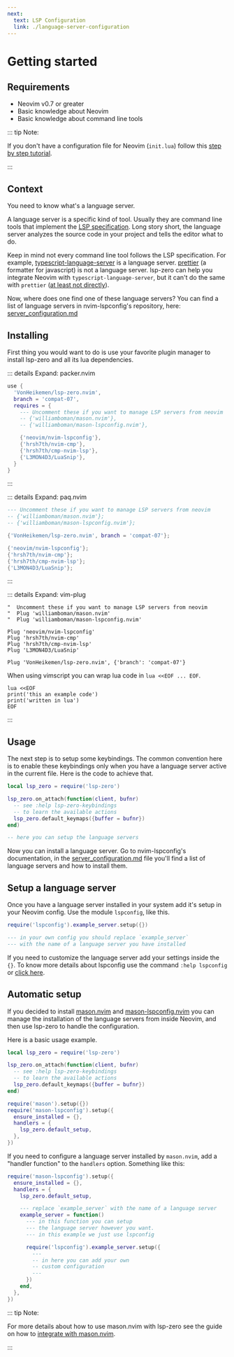 ```yaml
---
next:
  text: LSP Configuration
  link: ./language-server-configuration
---
```


# Getting started

## Requirements

* Neovim v0.7 or greater
* Basic knowledge about Neovim
* Basic knowledge about command line tools

::: tip Note:

If you don't have a configuration file for Neovim (`init.lua`) follow this [step by step tutorial](./tutorial).

:::

## Context

You need to know what's a language server.

A language server is a specific kind of tool. Usually they are command line tools that implement the [LSP specification](https://microsoft.github.io/language-server-protocol/). Long story short, the language server analyzes the source code in your project and tells the editor what to do.

Keep in mind not every command line tool follows the LSP specification. For example, [typescript-language-server](https://github.com/typescript-language-server/typescript-language-server) is a language server. [prettier](https://prettier.io/) (a formatter for javascript) is not a language server. lsp-zero can help you integrate Neovim with `typescript-language-server`, but it can't do the same with `prettier` ([at least not directly](./language-server-configuration#how-to-format-file-using-tool)).

Now, where does one find one of these language servers? You can find a list of language servers in nvim-lspconfig's repository, here: [server_configuration.md](https://github.com/neovim/nvim-lspconfig/blob/master/doc/server_configurations.md)

## Installing

First thing you would want to do is use your favorite plugin manager to install lsp-zero and all its lua dependencies.

::: details Expand: packer.nvim

```lua
use {
  'VonHeikemen/lsp-zero.nvim',
  branch = 'compat-07',
  requires = {
    --- Uncomment these if you want to manage LSP servers from neovim
    -- {'williamboman/mason.nvim'},
    -- {'williamboman/mason-lspconfig.nvim'},

    {'neovim/nvim-lspconfig'},
    {'hrsh7th/nvim-cmp'},
    {'hrsh7th/cmp-nvim-lsp'},
    {'L3MON4D3/LuaSnip'},
  }
}

```

:::

::: details Expand: paq.nvim

```lua
--- Uncomment these if you want to manage LSP servers from neovim
-- {'williamboman/mason.nvim'};
-- {'williamboman/mason-lspconfig.nvim'};

{'VonHeikemen/lsp-zero.nvim', branch = 'compat-07'};

{'neovim/nvim-lspconfig'};
{'hrsh7th/nvim-cmp'};
{'hrsh7th/cmp-nvim-lsp'};
{'L3MON4D3/LuaSnip'};
```

:::

::: details Expand: vim-plug

```vim
"  Uncomment these if you want to manage LSP servers from neovim
"  Plug 'williamboman/mason.nvim'
"  Plug 'williamboman/mason-lspconfig.nvim'

Plug 'neovim/nvim-lspconfig'
Plug 'hrsh7th/nvim-cmp'
Plug 'hrsh7th/cmp-nvim-lsp'
Plug 'L3MON4D3/LuaSnip'

Plug 'VonHeikemen/lsp-zero.nvim', {'branch': 'compat-07'}
```

When using vimscript you can wrap lua code in `lua <<EOF ... EOF`.

```vim
lua <<EOF
print('this an example code')
print('written in lua')
EOF
```

:::

## Usage

The next step is to setup some keybindings. The common convention here is to enable these keybindings only when you have a language server active in the current file. Here is the code to achieve that.

```lua
local lsp_zero = require('lsp-zero')

lsp_zero.on_attach(function(client, bufnr)
  -- see :help lsp-zero-keybindings
  -- to learn the available actions
  lsp_zero.default_keymaps({buffer = bufnr})
end)

-- here you can setup the language servers 
```

Now you can install a language server. Go to nvim-lspconfig's documentation, in the [server_configuration.md](https://github.com/neovim/nvim-lspconfig/blob/master/doc/server_configurations.md) file you'll find a list of language servers and how to install them.

## Setup a language server

Once you have a language server installed in your system add it's setup in your Neovim config. Use the module `lspconfig`, like this.

```lua
require('lspconfig').example_server.setup({})

--- in your own config you should replace `example_server`
--- with the name of a language server you have installed
```

If you need to customize the language server add your settings inside the `{}`. To know more details about lspconfig use the command `:help lspconfig` or [click here](https://github.com/neovim/nvim-lspconfig/blob/8917d2c830e04bf944a699b8c41f097621283828/doc/lspconfig.txt#L46).


## Automatic setup

If you decided to install [mason.nvim](https://github.com/williamboman/mason.nvim) and [mason-lspconfig.nvim](https://github.com/williamboman/mason-lspconfig.nvim) you can manage the installation of the language servers from inside Neovim, and then use lsp-zero to handle the configuration.

Here is a basic usage example.

```lua
local lsp_zero = require('lsp-zero')

lsp_zero.on_attach(function(client, bufnr)
  -- see :help lsp-zero-keybindings
  -- to learn the available actions
  lsp_zero.default_keymaps({buffer = bufnr})
end)

require('mason').setup({})
require('mason-lspconfig').setup({
  ensure_installed = {},
  handlers = {
    lsp_zero.default_setup,
  },
})
```

If you need to configure a language server installed by `mason.nvim`, add a "handler function" to the `handlers` option. Something like this:

```lua
require('mason-lspconfig').setup({
  ensure_installed = {},
  handlers = {
    lsp_zero.default_setup,

    --- replace `example_server` with the name of a language server
    example_server = function()
      --- in this function you can setup
      --- the language server however you want. 
      --- in this example we just use lspconfig

      require('lspconfig').example_server.setup({
        ---
        -- in here you can add your own
        -- custom configuration
        ---
      })
    end,
  },
})
```

::: tip Note:

For more details about how to use mason.nvim with lsp-zero see the guide on how to [integrate with mason.nvim](./guide/integrate-with-mason-nvim).

:::

